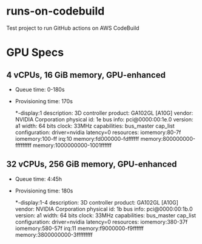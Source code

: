 # runs-on-codebuild

Test project to run GitHub actions on AWS CodeBuild

# GPU Specs

## 4 vCPUs, 16 GiB memory, GPU-enhanced

* Queue time: 0-180s
* Provisioning time: 170s

    *-display:1
        description: 3D controller
        product: GA102GL [A10G]
        vendor: NVIDIA Corporation
        physical id: 1e
        bus info: pci@0000:00:1e.0
        version: a1
        width: 64 bits
        clock: 33MHz
        capabilities: bus_master cap_list
        configuration: driver=nvidia latency=0
        resources: iomemory:80-7f iomemory:100-ff irq:10 memory:fd000000-fdffffff memory:800000000-fffffffff memory:1000000000-1001ffffff

## 32 vCPUs, 256 GiB memory, GPU-enhanced

* Queue time: 4:45h
* Provisioning time: 180s

    *-display:1-4
        description: 3D controller
        product: GA102GL [A10G]
        vendor: NVIDIA Corporation
        physical id: 1b
        bus info: pci@0000:00:1b.0
        version: a1
        width: 64 bits
        clock: 33MHz
        capabilities: bus_master cap_list
        configuration: driver=nvidia latency=0
        resources: iomemory:380-37f iomemory:580-57f irq:11 memory:f9000000-f9ffffff memory:3800000000-3fffffffff 
